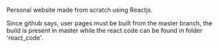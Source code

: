 Personal website made from scratch using Reactjs.

Since github says, user pages must be built from the master branch, the build is present in master while the react code can be found in folder 'react_code'.